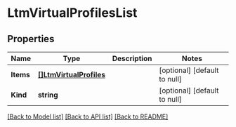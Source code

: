 # LtmVirtualProfilesList

## Properties
Name | Type | Description | Notes
------------ | ------------- | ------------- | -------------
**Items** | [**[]LtmVirtualProfiles**](ltm_virtual_profiles.md) |  | [optional] [default to null]
**Kind** | **string** |  | [optional] [default to null]

[[Back to Model list]](../README.md#documentation-for-models) [[Back to API list]](../README.md#documentation-for-api-endpoints) [[Back to README]](../README.md)


